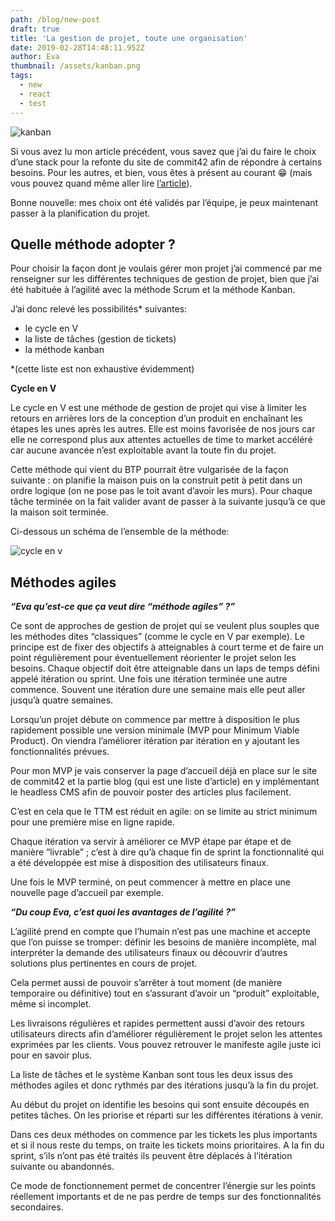 ```yaml
---
path: /blog/new-post
draft: true
title: 'La gestion de projet, toute une organisation'
date: 2019-02-28T14:48:11.952Z
author: Eva
thumbnail: /assets/kanban.png
tags:
  - new
  - react
  - test
---
```

![kanban](/assets/kanban.png "kanban")



Si vous avez lu mon article précédent, vous savez que j’ai du faire le choix d’une stack pour la refonte du site de commit42 afin de répondre à certains besoins. Pour les autres, et bien, vous êtes à présent au courant 😁 (mais vous pouvez quand même aller lire [l’article](https://www.commit42.fr/blog/un-nouveau-site-pour-une-nouvelle-annee/)).

Bonne nouvelle: mes choix ont été validés par l’équipe, je peux maintenant passer à la planification du projet.

## Quelle méthode adopter  ?

Pour choisir la façon dont je voulais gérer mon projet j’ai commencé par me renseigner sur les différentes techniques de gestion de projet, bien que j’ai été habituée à l’agilité avec la méthode Scrum et la méthode Kanban.

J’ai donc relevé les possibilités*  suivantes:

* le cycle en V
* la liste de tâches (gestion de tickets)
* la méthode kanban

\*(cette liste est non exhaustive évidemment)



**Cycle en V**

Le cycle en V est une méthode de gestion de projet qui vise à limiter les retours en arrières lors de la conception d’un produit en enchaînant les étapes les unes après les autres. Elle est moins favorisée de nos jours car elle ne correspond plus aux attentes actuelles de time to market accéléré car aucune avancée n’est exploitable avant la toute fin du projet.

Cette méthode qui vient du BTP pourrait être vulgarisée de la façon suivante : on planifie la maison puis on la construit petit à petit dans un ordre logique (on ne pose pas le toit avant d’avoir les murs). Pour chaque tâche terminée on la fait valider avant de passer à la suivante jusqu’à ce que la maison soit terminée.

Ci-dessous un schéma de l’ensemble de la méthode: 

![cycle en v](/assets/schema-cycle-en-v.png "schéma cycle en v")



## Méthodes agiles

**_“Eva qu’est-ce que ça veut dire “méthode agiles” ?”_**

Ce sont de approches de gestion de projet qui se veulent plus souples que les méthodes dites “classiques” (comme le cycle en V par exemple). Le principe est de fixer des objectifs à atteignables à court terme et de faire un point régulièrement pour éventuellement réorienter le projet selon les besoins. Chaque objectif doit être atteignable dans un laps de temps défini appelé itération ou sprint. Une fois une itération terminée une autre commence. Souvent une itération dure une semaine mais elle peut aller jusqu’à quatre semaines.

Lorsqu’un projet débute on commence par mettre à disposition le plus rapidement possible une version minimale (MVP pour Minimum Viable Product). On viendra l’améliorer itération par itération en y ajoutant les fonctionnalités prévues.

Pour mon MVP je vais conserver la page d’accueil déjà en place sur le site de commit42 et la partie blog (qui est une liste d’article) en y implémentant le headless CMS afin de pouvoir poster des articles plus facilement.

C’est en cela que le TTM est réduit en agile: on se limite au strict minimum pour une première mise en ligne rapide.

Chaque itération va servir à améliorer ce MVP étape par étape et de manière “livrable” ; c’est à dire qu’à chaque fin de sprint la fonctionnalité qui a été développée est mise à disposition des utilisateurs finaux.

Une fois le MVP terminé, on peut commencer à mettre en place une nouvelle page d’accueil par exemple.


**_“Du coup Eva, c’est quoi les avantages de l’agilité ?”_** 

L’agilité prend en compte que l’humain n’est pas une machine et accepte que l’on puisse se tromper: définir les besoins de manière incomplète, mal interpréter la demande des utilisateurs finaux ou découvrir d’autres solutions plus pertinentes en cours de projet.

Cela permet aussi de pouvoir s’arrêter à tout moment (de manière temporaire ou définitive) tout en s’assurant d’avoir un “produit” exploitable, même si incomplet.

Les livraisons régulières et rapides permettent aussi d’avoir des retours utilisateurs directs afin d’améliorer régulièrement  le projet selon les  attentes exprimées par les clients. Vous pouvez retrouver le manifeste agile juste ici pour en savoir plus.

La liste de tâches et le système Kanban sont tous les deux issus des méthodes agiles et donc rythmés par des itérations jusqu’à la fin du projet. 

Au début du projet on identifie les besoins qui sont ensuite découpés en petites tâches. On les priorise et réparti sur les différentes itérations à venir.

Dans ces deux méthodes on commence par les tickets les plus importants et si il nous reste du temps, on traite les tickets moins prioritaires. A la fin du sprint, s’ils n’ont pas été traités ils peuvent être déplacés à l’itération suivante ou abandonnés.

Ce mode de fonctionnement permet de concentrer l’énergie sur les points réellement importants et de ne pas perdre de temps sur des fonctionnalités secondaires.
